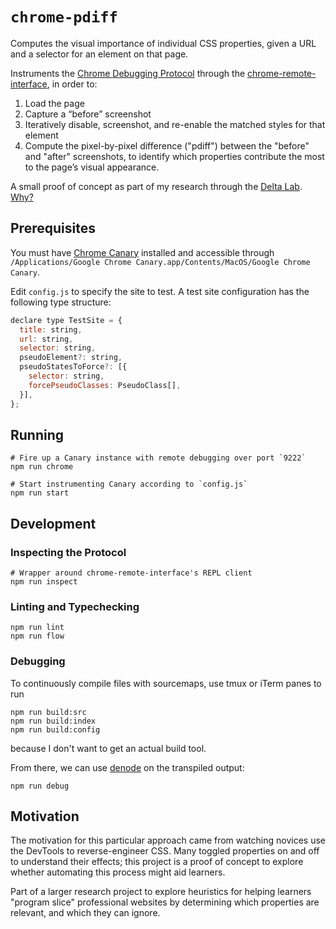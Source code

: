 # `chrome-pdiff`

Computes the visual importance of individual CSS properties, given a URL and a selector for an element on that page.

Instruments the [Chrome Debugging Protocol](https://developer.chrome.com/devtools/docs/debugger-protocol) through the [chrome-remote-interface](https://github.com/cyrus-and/chrome-remote-interface), in order to:

1. Load the page
2. Capture a “before” screenshot
3. Iteratively disable, screenshot, and re-enable the matched styles for that element
4. Compute the pixel-by-pixel difference ("pdiff") between the "before" and "after" screenshots, to identify which properties contribute the most to the page’s visual appearance.

A small proof of concept as part of my research through the [Delta Lab](http://delta.northwestern.edu). [Why?](#motivation)

## Prerequisites

You must have [Chrome Canary](https://www.google.com/chrome/browser/canary.html) installed and accessible through `/Applications/Google Chrome Canary.app/Contents/MacOS/Google Chrome Canary`.

Edit `config.js` to specify the site to test. A test site configuration has the following type structure:

```js
declare type TestSite = {
  title: string,
  url: string,
  selector: string,
  pseudoElement?: string,
  pseudoStatesToForce?: [{
    selector: string,
    forcePseudoClasses: PseudoClass[],
  }],
};
```

## Running

```
# Fire up a Canary instance with remote debugging over port `9222`
npm run chrome

# Start instrumenting Canary according to `config.js`
npm run start
```

## Development

### Inspecting the Protocol

```
# Wrapper around chrome-remote-interface's REPL client
npm run inspect
```

### Linting and Typechecking

```
npm run lint
npm run flow
```

### Debugging

To continuously compile files with sourcemaps, use tmux or iTerm panes to run

```
npm run build:src
npm run build:index
npm run build:config
```

because I don't want to get an actual build tool.

From there, we can use [denode](https://github.com/steelbrain/denode) on the transpiled output:

```
npm run debug
```

<a name="motivation"></a>
## Motivation

The motivation for this particular approach came from watching novices use the DevTools to reverse-engineer CSS. Many toggled properties on and off to understand their effects; this project is a proof of concept to explore whether automating this process might aid learners.

Part of a larger research project to explore heuristics for helping learners "program slice" professional websites by determining which properties are relevant, and which they can ignore.

